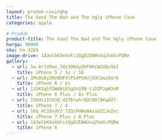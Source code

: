 ```yaml
---
layout: produk-casinghp
title: The Good The Bad and The Ugly iPhone Case
categories: apple

# Produk
product-title: The Good The Bad and The Ugly iPhone Case
harga: 90000
sku: hn-3269
image-drive: 1A3wlbKXekUti1QgDZENHUxq2hmScPQRm
gallery:
  - url: 1w-brlVPeo_lKe30NXyQhFHkCW3UQv5kI
    title: iPhone 5 / 5s / SE
  - url: 1Ms0S8yZRV8HFdlPS4POmUjO3Cboz5Ork
    title: iPhone 6 / 6s
  - url: 13SK3qbfDWdHiESgUnS9Q-tiDZP2pN3xM
    title: iPhone 6 Plus / 6s Plus
  - url: 1VUdczItHJQ_dITRrwtr6DC0Ol8KqAX7-
    title: iPhone 7 / 8
  - url: 16q_0C28vdVJ_7ZQiPHNuNAzuU5IJmZxc
    title: iPhone 7 Plus / 8 Plus
  - url: 1A3wlbKXekUti1QgDZENHUxq2hmScPQRm
    title: iPhone X
---
```

